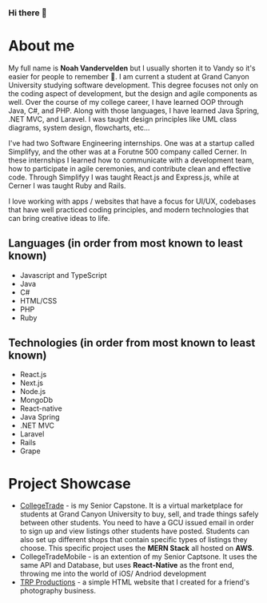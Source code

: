 ### Hi there 👋

# About me
My full name is **Noah Vandervelden** but I usually shorten it to Vandy so it's easier for people to remember 🤷. I am current a student at Grand Canyon University studying software development. This degree focuses not only on the coding aspect of development, but the design and agile components as well. Over the course of my college career, I have learned OOP through Java, C#, and PHP. Along with those languages, I have learned Java Spring, .NET MVC, and Laravel. I was taught design principles like UML class diagrams, system design, flowcharts, etc... 

I've had two Software Engineering internships. One was at a startup called Simplifyy, and the other was at a Forutne 500 company called Cerner. In these internships I learned how to communicate with a development team, how to participate in agile ceremonies, and contribute clean and effective code. Through Simplifyy I was taught React.js and Express.js, while at Cerner I was taught Ruby and Rails.

I love working with apps / websites that have a focus for UI/UX, codebases that have well practiced coding principles, and modern technologies that can bring creative ideas to life.

## Languages (in order from most known to least known)
- Javascript and TypeScript
- Java
- C#
- HTML/CSS
- PHP
- Ruby

## Technologies (in order from most known to least known)
- React.js
- Next.js
- Node.js
- MongoDb
- React-native
- Java Spring
- .NET MVC
- Laravel
- Rails
- Grape

# Project Showcase
- [CollegeTrade](https://collegetrade.azurewebsites.net) - is my Senior Capstone. It is a virtual marketplace for students at Grand Canyon University to buy, sell, and trade things safely between other students. You need to have a GCU issued email in order to sign up and view listings other students have posted. Students can also set up different shops that contain specific types of listings they choose. This specific project uses the **MERN Stack** all hosted on **AWS**.
- CollegeTradeMobile - is an extention of my Senior Captsone. It uses the same API and Database, but uses **React-Native** as the front end, throwing me into the world of iOS/ Andriod development
- [TRP Productions](https://www.trp.productions) - a simple HTML website that I created for a friend's photography business.
